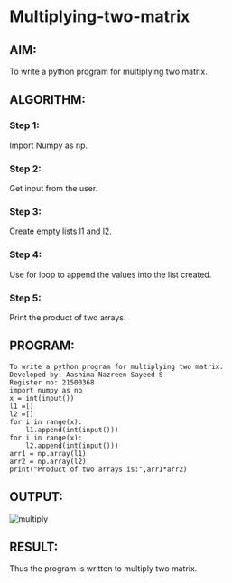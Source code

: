 # Multiplying-two-matrix

## AIM:
To write a python program for multiplying two matrix.

## ALGORITHM:
### Step 1:
Import Numpy as np.
### Step 2:
Get input from the user.
### Step 3:
Create empty lists l1 and l2.
### Step 4:
Use for loop to append the values into the list created.
### Step 5:
Print the product of two arrays.

## PROGRAM: 
```
To write a python program for multiplying two matrix.
Developed by: Aashima Nazreen Sayeed S
Register no: 21500368
import numpy as np
x = int(input())
l1 =[]
l2 =[]
for i in range(x):
    l1.append(int(input()))
for i in range(x):
    l2.append(int(input()))
arr1 = np.array(l1)
arr2 = np.array(l2)
print("Product of two arrays is:",arr1*arr2)
```

## OUTPUT:
![multiply](https://user-images.githubusercontent.com/93427086/153587811-c828b27f-5f49-4c9a-996f-be0233876258.png)

## RESULT:
Thus the program is written to multiply two matrix.


